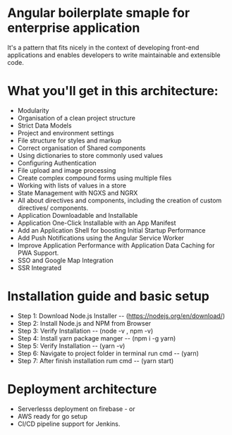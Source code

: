 # Angular boilerplate smaple for enterprise application

It's a pattern that fits nicely in the context of developing front-end applications and enables developers to write maintainable and extensible code.


# What you'll get in this architecture:
* Modularity
* Organisation of a clean project structure
* Strict Data Models
* Project and environment settings
* File structure for styles and markup
* Correct organisation of Shared components
* Using dictionaries to store commonly used values
* Configuring Authentication
* File upload and image processing
* Create complex compound forms using multiple files
* Working with lists of values in a store
* State Management with NGXS and NGRX
* All about directives and components, including the creation of custom directives/ components.
* Application Downloadable and Installable
* Application One-Click Installable with an App Manifest
* Add an Application Shell for boosting Initial Startup Performance
* Add Push Notifications using the Angular Service Worker
* Improve Application Performance with Application Data Caching for PWA Support.
* SSO and Google Map Integration
* SSR Integrated

# Installation guide and basic setup
* Step 1: Download Node.js Installer -- (https://nodejs.org/en/download/)
* Step 2: Install Node.js and NPM from Browser
* Step 3: Verify Installation -- (node -v , npm -v)
* Step 4: Install yarn package manger -- (npm i -g yarn)
* Step 5: Verify Installation -- (yarn -v)
* Step 6: Navigate to project folder in terminal run cmd -- (yarn)
* Step 7: After finish installation rum cmd -- (yarn start)

# Deployment architecture
* Serverlesss deployment on firebase - or
* AWS ready for go setup
* CI/CD pipeline support for Jenkins.
